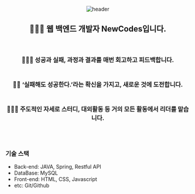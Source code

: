<div align="center">
  
![header](https://capsule-render.vercel.app/api?type=rounded&height=250&color=000000&text=NewCodes%20Github&textBg=false&fontColor=ffffff&fontAlign=50&fontAlignY=53&reversal=false)
## 🙋🏻‍♂️ 웹 백엔드 개발자 NewCodes입니다.
<br>

### 🏃🏻‍♀️ 성공과 실패, 과정과 결과를 매번 <b>회고하고 피드백</b>합니다.<br><br>
### 🤸🏻 <b>‘실패해도 성공한다.’</b>라는 확신을 가지고, <b>새로운 것에 도전</b>합니다.<br><br>
### 🙋🏻‍♂️ 주도적인 자세로 스터디, 대외활동 등 거의 모든 활동에서 리더를 맡습니다.

</aside>
<br><br>

</div>

### 기술 스택

- Back-end: JAVA, Spring, Restful API
- DataBase: MySQL
- Front-end: HTML, CSS, Javascript
- etc: Git/Github
